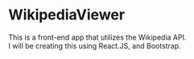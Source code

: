 # WikipediaViewer

This is a front-end app that utilizes the Wikipedia API.  
I will be creating this using React.JS, and Bootstrap.
